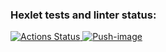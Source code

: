 ### Hexlet tests and linter status:
[![Actions Status](https://github.com/KonovalovPS/devops-for-programmers-project-74/actions/workflows/hexlet-check.yml/badge.svg)
![Push-image](https://github.com/KonovalovPS/devops-for-programmers-project-74/actions/workflows/push.yml/badge.svg)
](https://github.com/KonovalovPS/devops-for-programmers-project-74/actions)

